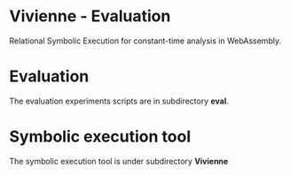 # Vivienne - Evaluation 
Relational Symbolic Execution for constant-time analysis in WebAssembly.

# Evaluation
The evaluation experiments scripts are in subdirectory **eval**.

# Symbolic execution tool
The symbolic execution tool is under subdirectory **Vivienne**
